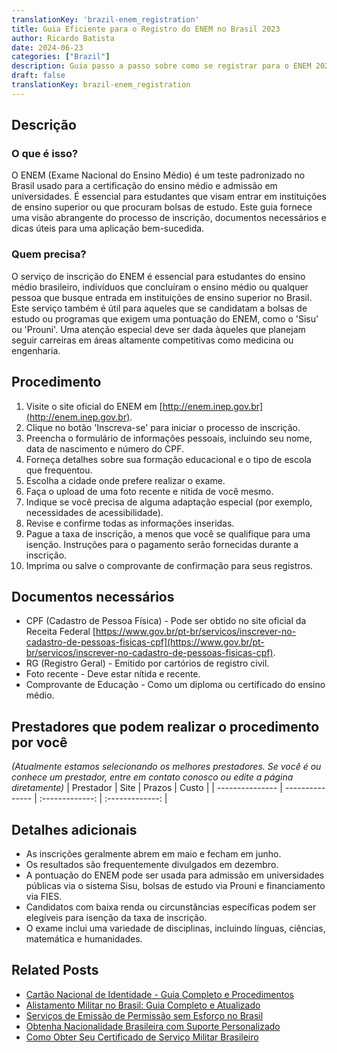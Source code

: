 ```yaml
---
translationKey: 'brazil-enem_registration'
title: Guia Eficiente para o Registro do ENEM no Brasil 2023
author: Ricardo Batista
date: 2024-06-23
categories: ["Brazil"]
description: Guia passo a passo sobre como se registrar para o ENEM 2023, incluindo documentos necessários e dicas úteis para um registro bem-sucedido.
draft: false
translationKey: brazil-enem_registration
---
```


## Descrição
### O que é isso?
O ENEM (Exame Nacional do Ensino Médio) é um teste padronizado no Brasil usado para a certificação do ensino médio e admissão em universidades. É essencial para estudantes que visam entrar em instituições de ensino superior ou que procuram bolsas de estudo. Este guia fornece uma visão abrangente do processo de inscrição, documentos necessários e dicas úteis para uma aplicação bem-sucedida.

### Quem precisa?
O serviço de inscrição do ENEM é essencial para estudantes do ensino médio brasileiro, indivíduos que concluíram o ensino médio ou qualquer pessoa que busque entrada em instituições de ensino superior no Brasil. Este serviço também é útil para aqueles que se candidatam a bolsas de estudo ou programas que exigem uma pontuação do ENEM, como o 'Sisu' ou 'Prouni'. Uma atenção especial deve ser dada àqueles que planejam seguir carreiras em áreas altamente competitivas como medicina ou engenharia.

## Procedimento

1. Visite o site oficial do ENEM em [http://enem.inep.gov.br](http://enem.inep.gov.br).
2. Clique no botão 'Inscreva-se' para iniciar o processo de inscrição.
3. Preencha o formulário de informações pessoais, incluindo seu nome, data de nascimento e número do CPF.
4. Forneça detalhes sobre sua formação educacional e o tipo de escola que frequentou.
5. Escolha a cidade onde prefere realizar o exame.
6. Faça o upload de uma foto recente e nítida de você mesmo.
7. Indique se você precisa de alguma adaptação especial (por exemplo, necessidades de acessibilidade).
8. Revise e confirme todas as informações inseridas.
9. Pague a taxa de inscrição, a menos que você se qualifique para uma isenção. Instruções para o pagamento serão fornecidas durante a inscrição.
10. Imprima ou salve o comprovante de confirmação para seus registros.

## Documentos necessários

- CPF (Cadastro de Pessoa Física) - Pode ser obtido no site oficial da Receita Federal [https://www.gov.br/pt-br/servicos/inscrever-no-cadastro-de-pessoas-fisicas-cpf](https://www.gov.br/pt-br/servicos/inscrever-no-cadastro-de-pessoas-fisicas-cpf).
- RG (Registro Geral) - Emitido por cartórios de registro civil.
- Foto recente - Deve estar nítida e recente.
- Comprovante de Educação - Como um diploma ou certificado do ensino médio.

## Prestadores que podem realizar o procedimento por você
_(Atualmente estamos selecionando os melhores prestadores. Se você é ou conhece um prestador, entre em contato conosco ou edite a página diretamente)_
| Prestador        |     Site     |     Prazos    |       Custo      |
| --------------- | --------------- |  :-------------: | :-------------: |

## Detalhes adicionais

- As inscrições geralmente abrem em maio e fecham em junho.
- Os resultados são frequentemente divulgados em dezembro.
- A pontuação do ENEM pode ser usada para admissão em universidades públicas via o sistema Sisu, bolsas de estudo via Prouni e financiamento via FIES.
- Candidatos com baixa renda ou circunstâncias específicas podem ser elegíveis para isenção da taxa de inscrição.
- O exame inclui uma variedade de disciplinas, incluindo línguas, ciências, matemática e humanidades.
## Related Posts

- [Cartão Nacional de Identidade - Guia Completo e Procedimentos](https://tramitit.com/pt/guides/brazil/documento_de_identidade/)
- [Alistamento Militar no Brasil: Guia Completo e Atualizado](https://tramitit.com/pt/guides/brazil/alistamento_militar/)
- [Serviços de Emissão de Permissão sem Esforço no Brasil](https://tramitit.com/pt/guides/brazil/emiss%C3%A3o_de_alvar%C3%A1/)
- [Obtenha Nacionalidade Brasileira com Suporte Personalizado](https://tramitit.com/pt/guides/brazil/solicita%C3%A7%C3%A3o_de_nacionalidade/)
- [Como Obter Seu Certificado de Serviço Militar Brasileiro](https://tramitit.com/pt/guides/brazil/certificado_de_reservista/)